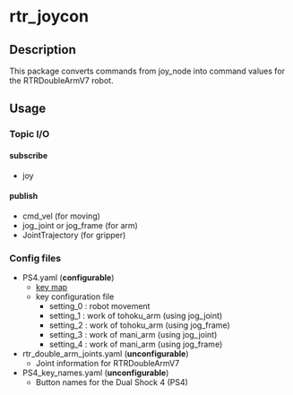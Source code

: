 # rtr_joycon

## Description
This package converts commands from joy_node into command values for the RTRDoubleArmV7 robot.

## Usage
### Topic I/O
#### subscribe
  - joy

#### publish
  - cmd_vel (for moving)
  - jog_joint or jog_frame (for arm)
  - JointTrajectory (for gripper)

### Config files
  - PS4.yaml (**configurable**)
    - [key map](https://github.com/calm0815/rtr_joycon/blob/master/config/memo.md)
    - key configuration file
      - setting_0 : robot movement
      - setting_1 : work of tohoku_arm (using jog_joint)
      - setting_2 : work of tohoku_arm (using jog_frame)
      - setting_3 : work of mani_arm (using jog_joint)
      - setting_4 : work of mani_arm (using jog_frame)
  - rtr_double_arm_joints.yaml (**unconfigurable**)
    - Joint information for RTRDoubleArmV7
  - PS4_key_names.yaml (**unconfigurable**)
    - Button names for the Dual Shock 4 (PS4)

